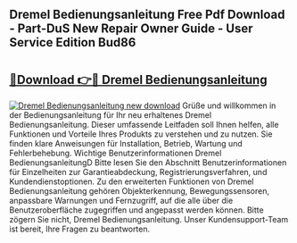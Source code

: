 ## Dremel Bedienungsanleitung Free Pdf Download - Part-DuS New Repair Owner Guide - User Service Edition Bud86

# <h2><a href="http://df61nxa.blite.top/?on=Dremel+Bedienungsanleitung">🔗Download 👉🔴 Dremel Bedienungsanleitung</a></h2>

[![Dremel Bedienungsanleitung new download](https://i.imgur.com/lujVjoI.png)](http://df61nxa.blite.top/?on=Dremel+Bedienungsanleitung)
Grüße und willkommen in der Bedienungsanleitung für Ihr neu erhaltenes Dremel Bedienungsanleitung. Dieser umfassende Leitfaden soll Ihnen helfen, alle Funktionen und Vorteile Ihres Produkts zu verstehen und zu nutzen. Sie finden klare Anweisungen für Installation, Betrieb, Wartung und Fehlerbehebung. Wichtige Benutzerinformationen Dremel BedienungsanleitungD Bitte lesen Sie den Abschnitt Benutzerinformationen für Einzelheiten zur Garantieabdeckung, Registrierungsverfahren, und Kundendienstoptionen. Zu den erweiterten Funktionen von Dremel Bedienungsanleitung gehören Objekterkennung, Bewegungssensoren, anpassbare Warnungen und Fernzugriff, auf die alle über die Benutzeroberfläche zugegriffen und angepasst werden können. Bitte zögern Sie nicht, Dremel Bedienungsanleitung. Unser Kundensupport-Team ist bereit, Ihre Fragen zu beantworten.
